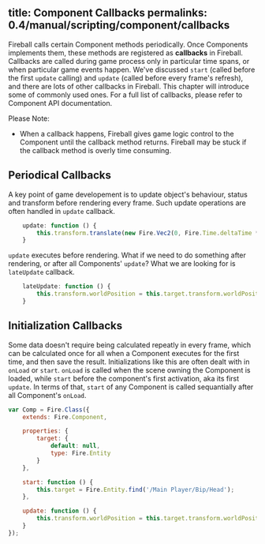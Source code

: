 title: Component Callbacks
permalinks: 0.4/manual/scripting/component/callbacks
---

Fireball calls certain Component methods periodically. Once Components implements them, these methods are registered as **callbacks** in Fireball. Callbacks are called during game process only in particular time spans, or when particular game events happen. We've discussed `start` (called before the first `update` calling) and `update` (called before every frame's refresh), and there are lots of other callbacks in Fireball. This chapter will introduce some of commonly used ones. For a full list of callbacks, please refer to Component API documentation.

Please Note:
- When a callback happens, Fireball gives game logic control to the Component until the callback method returns. Fireball may be stuck if the callback method is overly time consuming.

## Periodical Callbacks

A key point of game developement is to update object's behaviour, status and transform before rendering every frame. Such update operations are often handled in `update` callback.

```js
    update: function () {
        this.transform.translate(new Fire.Vec2(0, Fire.Time.deltaTime * 40));
    }
```

`update` executes before rendering. What if we need to do something after rendering, or after all Components' `update`? What we are looking for is `lateUpdate` callback.

```js
    lateUpdate: function () {
        this.transform.worldPosition = this.target.transform.worldPosition;
    }
```

## Initialization Callbacks

Some data doesn't require being calculated repeatly in every frame, which can be calculated once for all when a Component executes for the first time, and then save the result. Initializations like this are often dealt with in `onLoad` or `start`. `onLoad` is called when the scene owning the Component is loaded, while `start` before the component's first activation, aka its first `update`. In terms of that, `start` of any Component is called sequantially after all Component's `onLoad`.

```js
var Comp = Fire.Class({
    extends: Fire.Component,

    properties: {
        target: {
            default: null,
            type: Fire.Entity
        }
    },

    start: function () {
        this.target = Fire.Entity.find('/Main Player/Bip/Head');
    },

    update: function () {
        this.transform.worldPosition = this.target.transform.worldPosition;
    }
});
```
